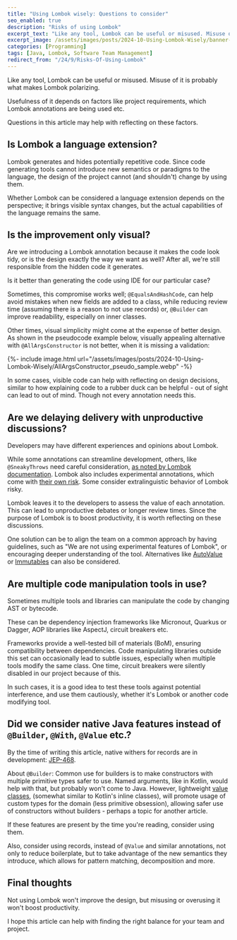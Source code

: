 ```yaml
---
title: "Using Lombok wisely: Questions to consider"
seo_enabled: true
description: "Risks of using Lombok"
excerpt_text: "Like any tool, Lombok can be useful or misused. Misuse of it is probably what makes Lombok polarizing..."
excerpt_image: /assets/images/posts/2024-10-Using-Lombok-Wisely/banner-lombok.webp
categories: [Programming]
tags: [Java, Lombok, Software Team Management]
redirect_from: "/24/9/Risks-Of-Using-Lombok"
---
```


Like any tool, Lombok can be useful or misused. Misuse of it is probably what makes Lombok polarizing.

Usefulness of it depends on factors like project requirements, which Lombok annotations are being used etc.

Questions in this article may help with reflecting on these factors.


## Is Lombok a language extension?

Lombok generates and hides potentially repetitive code. Since code generating tools cannot introduce new semantics or paradigms to the language, the design of the project cannot (and shouldn't) change by using them.

Whether Lombok can be considered a language extension depends on the perspective; it brings visible syntax changes, but the actual capabilities of the language remains the same.


## Is the improvement only visual?
 
Are we introducing a Lombok annotation because it makes the code look tidy, or is the design exactly the way we want as well? After all, we're still responsible from the hidden code it generates.

Is it better than generating the code using IDE for our particular case? 

Sometimes, this compromise works well; `@EqualsAndHashCode`, can help avoid mistakes when new fields are added to a class, while reducing review time (assuming there is a reason to not use records) or, `@Builder` can improve readability, especially on inner classes.

Other times, visual simplicity might come at the expense of better design. As shown in the pseudocode example below, visually appealing alternative with `@AllArgsConstructor` is not better, when it is missing a validation:

{%- include image.html url="/assets/images/posts/2024-10-Using-Lombok-Wisely/AllArgsConstructor_pseudo_sample.webp"  -%}

In some cases, visible code can help with reflecting on design decisions, similar to how explaining code to a rubber duck can be helpful - out of sight can lead to out of mind. Though not every annotation needs this.


## Are we delaying delivery with unproductive discussions?

Developers may have different experiences and opinions about Lombok.

While some annotations can streamline development, others, like `@SneakyThrows` need careful consideration, [as noted by Lombok documentation](https://projectlombok.org/features/SneakyThrows). Lombok also includes experimental annotations, which come with [their own risk](https://projectlombok.org/features/experimental/). Some consider extralinguistic behavior of Lombok risky.

Lombok leaves it to the developers to assess the value of each annotation. This can lead to unproductive debates or longer review times. Since the purpose of Lombok is to boost productivity, it is worth reflecting on these discussions.

One solution can be to align the team on a common approach by having guidelines, such as "We are not using experimental features of Lombok", or encouraging deeper understanding of the tool.
Alternatives like [AutoValue](https://github.com/google/auto) or [Immutables](https://immutables.github.io/) can also be considered.


## Are multiple code manipulation tools in use?

Sometimes multiple tools and libraries can manipulate the code by changing AST or bytecode. 

These can be dependency injection frameworks like Micronout, Quarkus or Dagger, AOP libraries like AspectJ, circuit breakers etc.

Frameworks provide a well-tested bill of materials (BoM), ensuring compatibility between dependencies. Code manipulating libraries outside this set can occasionally lead to subtle issues, especially when multiple tools modify the same class. One time, circuit breakers were silently disabled in our project because of this. 

In such cases, it is a good idea to test these tools against potential interference, and use them cautiously, whether it's Lombok or another code modifying tool.


## Did we consider native Java features instead of `@Builder`, `@With`, `@Value` etc.?

By the time of writing this article, native withers for records are in development: [JEP-468](https://openjdk.org/jeps/468).

About `@Builder`: Common use for builders is to make constructors with multiple primitive types safer to use. Named arguments, like in Kotlin, would help with that, but probably won't come to Java. However, lightweight [value classes](https://openjdk.org/jeps/401), (somewhat similar to Kotlin's inline classes), will promote usage of custom types for the domain (less primitive obsession), allowing safer use of constructors without builders - perhaps a topic for another article.

If these features are present by the time you're reading, consider using them.

Also, consider using records, instead of `@Value` and similar annotations, not only to reduce boilerplate, but to take advantage of the new semantics they introduce, which allows for pattern matching, decomposition and more.


## Final thoughts

Not using Lombok won't improve the design, but misusing or overusing it won't boost productivity.

I hope this article can help with finding the right balance for your team and project.
